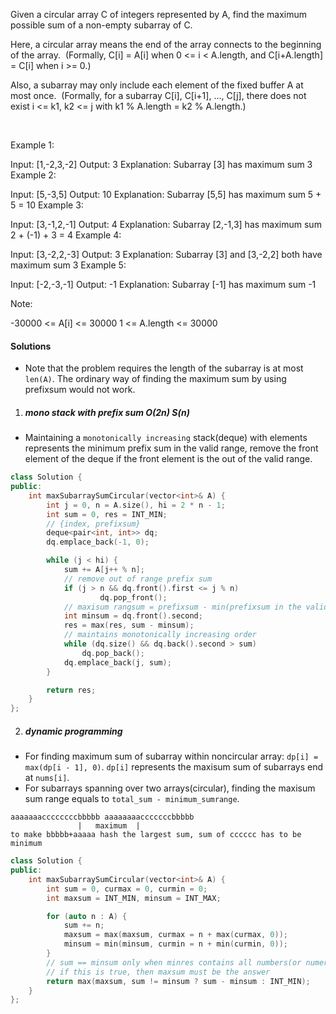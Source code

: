 Given a circular array C of integers represented by A, find the maximum possible sum of a non-empty subarray of C.

Here, a circular array means the end of the array connects to the beginning of the array.  (Formally, C[i] = A[i] when 0 <= i < A.length, and C[i+A.length] = C[i] when i >= 0.)

Also, a subarray may only include each element of the fixed buffer A at most once.  (Formally, for a subarray C[i], C[i+1], ..., C[j], there does not exist i <= k1, k2 <= j with k1 % A.length = k2 % A.length.)

 

Example 1:

Input: [1,-2,3,-2]
Output: 3
Explanation: Subarray [3] has maximum sum 3
Example 2:

Input: [5,-3,5]
Output: 10
Explanation: Subarray [5,5] has maximum sum 5 + 5 = 10
Example 3:

Input: [3,-1,2,-1]
Output: 4
Explanation: Subarray [2,-1,3] has maximum sum 2 + (-1) + 3 = 4
Example 4:

Input: [3,-2,2,-3]
Output: 3
Explanation: Subarray [3] and [3,-2,2] both have maximum sum 3
Example 5:

Input: [-2,-3,-1]
Output: -1
Explanation: Subarray [-1] has maximum sum -1
 

Note:

-30000 <= A[i] <= 30000
1 <= A.length <= 30000

#### Solutions

- Note that the problem requires the length of the subarray is at most `len(A)`. The ordinary way of finding the maximum sum by using prefixsum would not work.

1. ##### mono stack with prefix sum O(2n) S(n)

- Maintaining a `monotonically increasing` stack(deque) with elements represents the minimum prefix sum in the valid range, remove the front element of the deque if the front element is the out of the valid range.

```c++
class Solution {
public:
    int maxSubarraySumCircular(vector<int>& A) {
        int j = 0, n = A.size(), hi = 2 * n - 1;
        int sum = 0, res = INT_MIN;
        // {index, prefixsum}
        deque<pair<int, int>> dq;
        dq.emplace_back(-1, 0);

        while (j < hi) {
            sum += A[j++ % n];
            // remove out of range prefix sum
            if (j > n && dq.front().first <= j % n)
                    dq.pop_front();
            // maxisum rangsum = prefixsum - min(prefixsum in the valid range)
            int minsum = dq.front().second;
            res = max(res, sum - minsum);
            // maintains monotonically increasing order
            while (dq.size() && dq.back().second > sum)
                dq.pop_back();
            dq.emplace_back(j, sum);
        }

        return res;
    }
};
```

2. ##### dynamic programming

- For finding maximum sum of subarray within noncircular array: `dp[i] = max(dp[i - 1], 0)`. `dp[i]` represents the maxisum sum of subarrays end at `nums[i]`.
- For subarrays spanning over two arrays(circular), finding the maxisum sum range equals to `total_sum - minimum_sumrange`.

```
aaaaaaaccccccccbbbbb aaaaaaaacccccccbbbbb
               |   maximum  |
to make bbbbb+aaaaa hash the largest sum, sum of cccccc has to be minimum
```

```c++
class Solution {
public:
    int maxSubarraySumCircular(vector<int>& A) {
        int sum = 0, curmax = 0, curmin = 0;
        int maxsum = INT_MIN, minsum = INT_MAX;

        for (auto n : A) {
            sum += n;
            maxsum = max(maxsum, curmax = n + max(curmax, 0));
            minsum = min(minsum, curmin = n + min(curmin, 0));
        }
        // sum == minsum only when minres contains all numbers(or numers outside minres are all zeros) and sum <= 0
        // if this is true, then maxsum must be the answer
        return max(maxsum, sum != minsum ? sum - minsum : INT_MIN);
    }
};
```